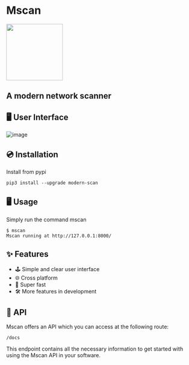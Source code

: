 # Mscan

<img with="150px" height="150px" src="https://user-images.githubusercontent.com/61390950/182006521-350c306a-2567-49eb-b77a-42224783768f.png">  

## A modern network scanner
## 🖥 User Interface
![image](https://user-images.githubusercontent.com/61390950/182006567-5e5cfcbe-7549-4205-902e-54706d2c1793.png)

## 💿 Installation
Install from pypi
```
pip3 install --upgrade modern-scan
```
## 🖥 Usage
Simply run the command mscan
```shell
$ mscan
Mscan running at http://127.0.0.1:8000/
```
## ✨ Features

- 🕹 Simple and clear user interface
- 🌐️️ Cross platform
- 🚀 Super fast
- 🛠 More features in development

## 🔌 API
Mscan offers an API which you can access at the following route:
```
/docs
```
This endpoint contains all the necessary information to get started with using the Mscan API in your software.
